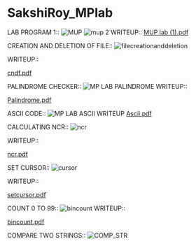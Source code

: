# SakshiRoy_MPlab
LAB PROGRAM 1::
![MUP](https://user-images.githubusercontent.com/71483959/95706639-fc166d80-0c74-11eb-87e1-5a3fadfd15cd.png)
![mup 2](https://user-images.githubusercontent.com/71483959/95706988-f705ee00-0c75-11eb-8547-0561bd0c982f.png)
WRITEUP::
[MUP lab (1).pdf](https://github.com/sakshi1bm19cs140/SakshiRoy_MPlab/files/5362984/MUP.lab.1.pdf)

CREATION AND DELETION OF FILE::
![filecreationanddeletion](https://user-images.githubusercontent.com/71483959/99832549-b5c30100-2b86-11eb-80c7-b0223a107216.png)

WRITEUP::


[cndf.pdf](https://github.com/sakshi1bm19cs140/SakshiRoy_MPlab/files/5575438/cndf.pdf)



PALINDROME CHECKER::
![MP LAB PALINDROME](https://user-images.githubusercontent.com/71483959/97833492-7b8ae000-1cfb-11eb-8a6d-a6370e9b5796.png)
WRITEUP::


[Palindrome.pdf](https://github.com/sakshi1bm19cs140/SakshiRoy_MPlab/files/5474013/Palindrome.pdf)


ASCII CODE::
![MP LAB ASCII](https://user-images.githubusercontent.com/71483959/97833524-8e051980-1cfb-11eb-9aaa-79843a7261c8.png)
WRITEUP
[Ascii.pdf](https://github.com/sakshi1bm19cs140/SakshiRoy_MPlab/files/5474005/Ascii.pdf)


CALCULATING NCR::
![ncr](https://user-images.githubusercontent.com/71483959/99835415-929a5080-2b8a-11eb-8cd8-5075cacf073e.png)


WRITEUP::


[ncr.pdf](https://github.com/sakshi1bm19cs140/SakshiRoy_MPlab/files/5575440/ncr.pdf)


SET CURSOR::
![cursor](https://user-images.githubusercontent.com/71483959/99835425-94fcaa80-2b8a-11eb-9761-22559e9e634f.png)

WRITEUP::


[setcursor.pdf](https://github.com/sakshi1bm19cs140/SakshiRoy_MPlab/files/5575441/setcursor.pdf)



COUNT 0 TO 99::
![bincount](https://user-images.githubusercontent.com/71483959/99835432-9928c800-2b8a-11eb-8550-9a1d0a4101aa.png)
WRITEUP::



[bincount.pdf](https://github.com/sakshi1bm19cs140/SakshiRoy_MPlab/files/5575439/bincount.pdf)



COMPARE TWO STRINGS::
![COMP_STR](https://user-images.githubusercontent.com/71483959/99909732-3cefb080-2d10-11eb-80f0-646f82280f2c.png)

